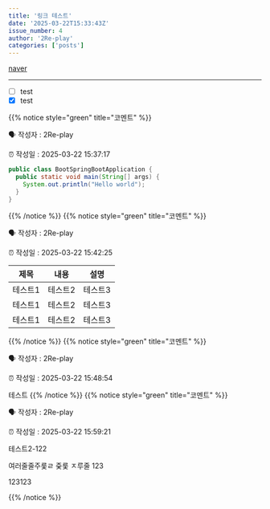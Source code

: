 ```yaml
---
title: '링크 테스트'
date: '2025-03-22T15:33:43Z'
issue_number: 4
author: '2Re-play'
categories: ['posts']
---
```


[naver](https://www.naver.com)

---

- [ ] test
- [x] test

{{% notice style="green" title="코멘트" %}}

🗣 작성자 : 2Re-play

⏰ 작성일 : 2025-03-22 15:37:17

```java
public class BootSpringBootApplication {
  public static void main(String[] args) {
    System.out.println("Hello world");
  }
}
```
{{% /notice %}}
{{% notice style="green" title="코멘트" %}}

🗣 작성자 : 2Re-play

⏰ 작성일 : 2025-03-22 15:42:25

|제목|내용|설명|
|------|---|---|
|테스트1|테스트2|테스트3|
|테스트1|테스트2|테스트3|
|테스트1|테스트2|테스트3|
{{% /notice %}}
{{% notice style="green" title="코멘트" %}}

🗣 작성자 : 2Re-play

⏰ 작성일 : 2025-03-22 15:48:54

테스트
{{% /notice %}}
{{% notice style="green" title="코멘트" %}}

🗣 작성자 : 2Re-play

⏰ 작성일 : 2025-03-22 15:59:21

테스트2-122


여러줄줄주룾ㄹ
줒룾
ㅈ루줄
123



123123

{{% /notice %}}
